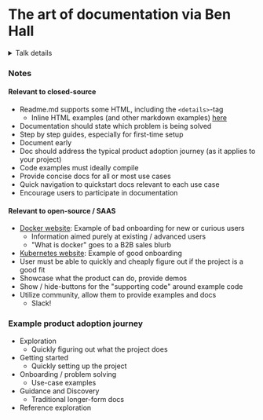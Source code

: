# The art of documentation via Ben Hall
<details>
	<summary>Talk details</summary>
	<ul>
		<li>Speaker: Ben hall / katacoda.com</li>
		<li><a href="https://twitter.com/Ben_Hall">@Ben_Hall</a></li>
		<li><a href="https://www.slideshare.net/BenHalluk/the-art-of-documentation-and-readmemd">Slides on slideshare.com</a></li>
	</ul>
</details>


### Notes
#### Relevant to closed-source
* Readme.md supports some HTML, including the `<details>`-tag
  * Inline HTML examples (and other markdown examples) [here](https://daringfireball.net/projects/markdown/syntax#html)
* Documentation should state which problem is being solved
* Step by step guides, especially for first-time setup
* Document early
* Doc should address the typical product adoption journey (as it applies to your project)
* Code examples must ideally compile
* Provide concise docs for all or most use cases
* Quick navigation to quickstart docs relevant to each use case
* Encourage users to participate in documentation

#### Relevant to open-source / SAAS
* [Docker website](https://www.docker.com/): Example of bad onboarding for new or curious users
  * Information aimed purely at existing / advanced users
  * "What is docker" goes to a B2B sales blurb
* [Kubernetes website](https://kubernetes.io/): Example of good onboarding
* User must be able to quickly and cheaply figure out if the project is a good fit
* Showcase what the product can do, provide demos
* Show / hide-buttons for the "supporting code" around example code
* Utilize community, allow them to provide examples and docs
  * Slack!

### Example product adoption journey
* Exploration
  * Quickly figuring out what the project does
* Getting started
  * Quickly setting up the project
* Onboarding / problem solving
  * Use-case examples
* Guidance and Discovery
  * Traditional longer-form docs
* Reference exploration
